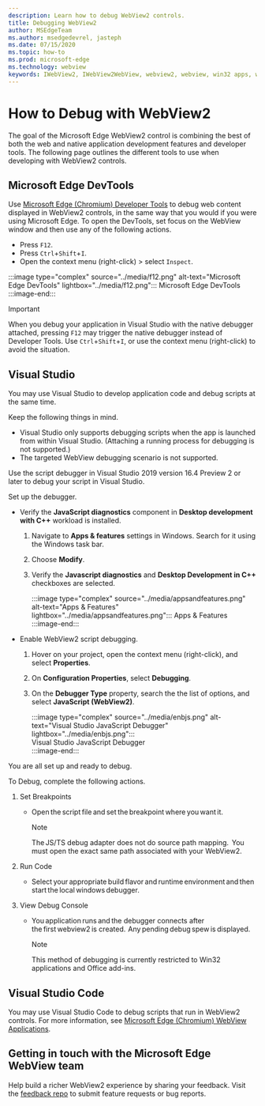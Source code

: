 ```yaml
---	
description: Learn how to debug WebView2 controls.	
title: Debugging WebView2	
author: MSEdgeTeam	
ms.author: msedgedevrel, jasteph	
ms.date: 07/15/2020	
ms.topic: how-to	
ms.prod: microsoft-edge	
ms.technology: webview	
keywords: IWebView2, IWebView2WebView, webview2, webview, win32 apps, win32, edge, ICoreWebView2, ICoreWebView2Host, browser control, edge html	
---	
```


# How to Debug with WebView2  	

The goal of the Microsoft Edge WebView2 control is combining the best of both the web and native application development features and developer tools.  The following page outlines the different tools to use when developing with WebView2 controls.  	

## Microsoft Edge DevTools  	

Use [Microsoft Edge (Chromium) Developer Tools][DevtoolsMain] to debug web content displayed in WebView2 controls, in the same way that you would if you were using Microsoft Edge.  To open the DevTools, set focus on the WebView window and then use any of the following actions.  	
*   Press `F12`.  	
*   Press `Ctrl`+`Shift`+`I`.  	
*   Open the context menu \(right-click\) > select `Inspect`.  	

:::image type="complex" source="../media/f12.png" alt-text="Microsoft Edge DevTools" lightbox="../media/f12.png":::	
   Microsoft Edge DevTools  	
:::image-end:::  	

> [!IMPORTANT]	
> When you debug your application in Visual Studio with the native debugger attached, pressing `F12` may trigger the native debugger instead of Developer Tools.  Use `Ctrl`+`Shift`+`I`, or use the context menu \(right-click\) to avoid the situation.  	
## Visual Studio  	

You may use Visual Studio to develop application code and debug scripts at the same time.  	

Keep the following things in mind.  	

*   Visual Studio only supports debugging scripts when the app is launched from within Visual Studio.  \(Attaching a running process for debugging is not supported.\)  	
*   The targeted WebView debugging scenario is not supported.  	

Use the script debugger in Visual Studio 2019 version 16.4 Preview 2 or later to debug your script in Visual Studio.  	

Set up the debugger.  	

* Verify the **JavaScript diagnostics** component in **Desktop development with C++** workload is installed.  	

    1.  Navigate to **Apps & features** settings in Windows.  Search for it using the Windows task bar.  	
    1.  Choose **Modify**.  	
    1.  Verify the **Javascript diagnostics** and **Desktop Development in C++** checkboxes are selected.  	

        :::image type="complex" source="../media/appsandfeatures.png" alt-text="Apps & Features" lightbox="../media/appsandfeatures.png":::	
           Apps & Features  	
        :::image-end:::  	

*   Enable WebView2 script debugging.  	
    1.  Hover on your project, open the context menu \(right-click\), and select **Properties**.  	
    1.  On **Configuration Properties**, select **Debugging**.  	
    1.  On the **Debugger Type** property, search the the list of options, and select **JavaScript (WebView2)**.  	

        :::image type="complex" source="../media/enbjs.png" alt-text="Visual Studio JavaScript Debugger" lightbox="../media/enbjs.png":::	
           Visual Studio JavaScript Debugger  	
        :::image-end:::  	

<!--todo: Please update the image to use a red rectangle to outline the portion of the screen to highlight  -->  	

You are all set up and ready to debug.  	

To Debug, complete the following actions.  	

1.  Set Breakpoints  	
    *   Open the script file and set the breakpoint where you want it.  	

        > [!NOTE]	
        > The JS/TS debug adapter does not do source path mapping.  You must open the exact same path associated with your WebView2.  	
        	
1.  Run Code  	
    *   Select your appropriate build flavor and runtime environment and then start the local windows debugger.  	
1.  View Debug Console  	
    *   You application runs and the debugger connects after the first webview2 is created.  Any pending debug spew is displayed.  	
        	
        > [!NOTE]	
        > This method of debugging is currently restricted to Win32 applications and Office add-ins.  	
        	
## Visual Studio Code  	
You may use Visual Studio Code to debug scripts that run in WebView2 controls.  For more information, see [Microsoft Edge (Chromium) WebView Applications][GithubMicrosoftVscodeEdgeDebug2MainChromiumWebviewApplications].  	

<!--todo:  add See also heading  -->  	

## Getting in touch with the Microsoft Edge WebView team  	

Help build a richer WebView2 experience by sharing your feedback.  Visit the [feedback repo][GithubMicrosoftedgeWebviewfeedback] to submit feature requests or bug reports.  	

<!-- links -->  	

[DevtoolsMain]: /microsoft-edge/devtools-guide-chromium "Microsoft Edge (Chromium) Developer Tools | Microsoft Docs"  	

[GithubMicrosoftVscodeEdgeDebug2MainChromiumWebviewApplications]: https://github.com/microsoft/vscode-edge-debug2/blob/master/README.md#microsoft-edge-chromium-webview-applications "Microsoft Edge (Chromium) WebView applications - VS Code - Debugger for Microsoft Edge | GitHub"  	

[GithubMicrosoftedgeWebviewfeedback]: https://github.com/MicrosoftEdge/WebViewFeedback "WebView Feedback - MicrosoftEdge/WebViewFeedback | GitHub"  